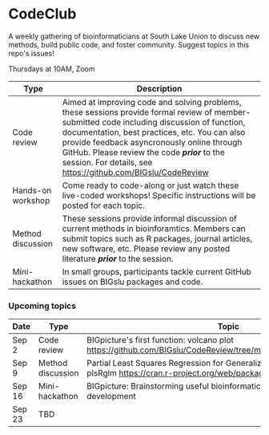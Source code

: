# CodeClub

A weekly gathering of bioinformaticians at South Lake Union to discuss new methods, build public code, and foster community. Suggest topics in this repo's issues!

Thursdays at 10AM, Zoom

Type              | Description
----------------- | -----------
Code review       | Aimed at improving code and solving problems, these sessions provide formal review of member-submitted code including discussion of function, documentation, best practices, etc. You can also provide feedback asyncronously online through GitHub. Please review the code _**prior**_ to the session. For details, see https://github.com/BIGslu/CodeReview
Hands-on workshop | Come ready to code-along or just watch these live-coded workshops! Specific instructions will be posted for each topic.
Method discussion | These sessions provide informal discussion of current methods in bioinforamtics. Members can submit topics such as R packages, journal articles, new software, etc. Please review any posted literature _**prior**_ to the session.
Mini-hackathon    | In small groups, participants tackle current GitHub issues on BIGslu packages and code.

### Upcoming topics

Date   | Type              | Topic
------ | ----------------- | -------
Sep 2  | Code review       | BIGpicture's first function: volcano plot https://github.com/BIGslu/CodeReview/tree/main/2021.08.24_volcano.plot
Sep 9  | Method discussion | Partial Least Squares Regression for Generalized Linear Models in R, plsRglm https://cran.r-project.org/web/packages/plsRglm/index.html
Sep 16 | Mini-hackathon    | BIGpicture: Brainstorming useful bioinformatic plots and planning package development
Sep 23 | TBD
